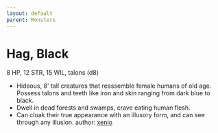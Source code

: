 ```yaml
---
layout: default
parent: Monsters
---
```

# Hag, Black
8 HP, 12 STR, 15 WIL, talons (d8)
- Hideous, 8' tall creatures that reassemble female humans of old age. Possess talons and teeth like iron and skin ranging from dark blue to black. 
- Dwell in dead forests and swamps, crave eating human flesh.
- Can cloak their true appearance with an illusory form, and can see through any illusion. 
author: [xenio](https://xenioinabottle.blogspot.com/2021/03/classic-monsters-for-cairnito-part-2.html)
